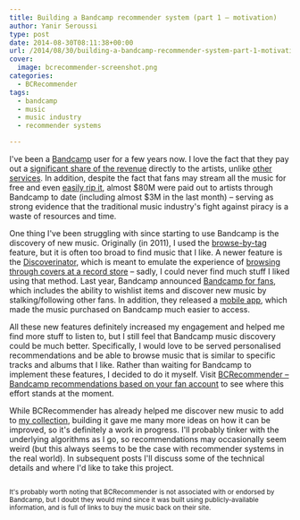 ```yaml
---
title: Building a Bandcamp recommender system (part 1 – motivation)
author: Yanir Seroussi
type: post
date: 2014-08-30T08:11:38+00:00
url: /2014/08/30/building-a-bandcamp-recommender-system-part-1-motivation/
cover:
  image: bcrecommender-screenshot.png
categories:
  - BCRecommender
tags:
  - bandcamp
  - music
  - music industry
  - recommender systems

---
```

I've been a <a href="http://bandcamp.com" target="_blank" rel="noopener">Bandcamp</a> user for a few years now. I love the fact that they pay out a <a href="https://bandcamp.com/pricing" target="_blank" rel="noopener">significant share of the revenue</a> directly to the artists, unlike <a href="https://en.wikipedia.org/wiki/Spotify#Criticism" target="_blank" rel="noopener">other services</a>. In addition, despite the fact that fans may stream all the music for free and even <a href="https://bandcamp.com/help/audio_basics#steal" target="_blank" rel="noopener">easily rip it</a>, almost $80M were paid out to artists through Bandcamp to date (including almost $3M in the last month) &ndash; serving as strong evidence that the traditional music industry's fight against piracy is a waste of resources and time.

One thing I've been struggling with since starting to use Bandcamp is the discovery of new music. Originally (in 2011), I used the <a href="https://bandcamp.com/tags" target="_blank" rel="noopener">browse-by-tag</a> feature, but it is often too broad to find music that I like. A newer feature is the <a href="https://bandcamp.com/discover" target="_blank" rel="noopener">Discoverinator</a>, which is meant to emulate the experience of <a href="http://blog.bandcamp.com/2012/06/07/behold-the-glory-of-the-discoverinator/" target="_blank" rel="noopener">browsing through covers at a record store</a> &ndash; sadly, I could never find much stuff I liked using that method. Last year, Bandcamp announced <a href="http://blog.bandcamp.com/2013/01/10/bandcamp-for-fans/" target="_blank" rel="noopener">Bandcamp for fans</a>, which includes the ability to wishlist items and discover new music by stalking/following other fans. In addition, they released a <a href="http://blog.bandcamp.com/2013/10/25/its-over/" target="_blank" rel="noopener">mobile app</a>, which made the music purchased on Bandcamp much easier to access.

All these new features definitely increased my engagement and helped me find more stuff to listen to, but I still feel that Bandcamp music discovery could be much better. Specifically, I would love to be served personalised recommendations and be able to browse music that is similar to specific tracks and albums that I like. Rather than waiting for Bandcamp to implement these features, I decided to do it myself. Visit <a href="http://www.bcrecommender.com" target="_blank" rel="noopener">BCRecommender &ndash; Bandcamp recommendations based on your fan account</a> to see where this effort stands at the moment.

While BCRecommender has already helped me discover new music to add to <a href="https://bandcamp.com/yanir" target="_blank" rel="noopener">my collection</a>, building it gave me many more ideas on how it can be improved, so it's definitely a work in progress. I'll probably tinker with the underlying algorithms as I go, so recommendations may occasionally seem weird (but this always seems to be the case with recommender systems in the real world). In subsequent posts I'll discuss some of the technical details and where I'd like to take this project.

<small><br /> It's probably worth noting that BCRecommender is not associated with or endorsed by Bandcamp, but I doubt they would mind since it was built using publicly-available information, and is full of links to buy the music back on their site.<br /> </small>